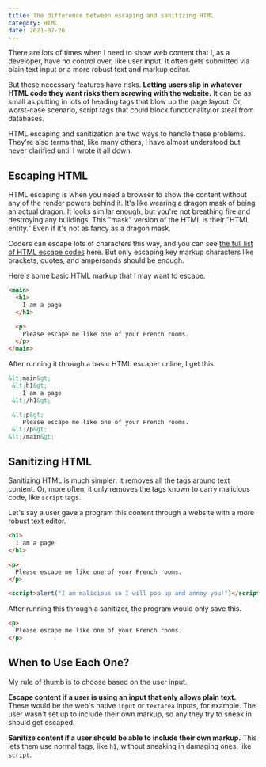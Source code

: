 ```yaml
---
title: The difference between escaping and sanitizing HTML
category: HTML
date: 2021-07-26
---
```


There are lots of times when I need to show web content that I, as a developer, have no control over, like user input. It often gets submitted via plain text input or a more robust text and markup editor.

But these necessary features have risks. **Letting users slip in whatever HTML code they want risks them screwing with the website.** It can be as small as putting in lots of heading tags that blow up the page layout. Or, worst-case scenario, script tags that could block functionality or steal from databases.

HTML escaping and sanitization are two ways to handle these problems. They're also terms that, like many others, I have almost understood but never clarified until I wrote it all down.

## Escaping HTML

HTML escaping is when you need a browser to show the content without any of the render powers behind it. It's like wearing a dragon mask of being an actual dragon. It looks similar enough, but you're not breathing fire and destroying any buildings. This "mask" version of the HTML is their "HTML entity." Even if it's not as fancy as a dragon mask.

Coders can escape lots of characters this way, and you can see [the full list of HTML escape codes](http://www.htmlandcssbook.com/extras/html-escape-codes/) here. But only escaping key markup characters like brackets, quotes, and ampersands should be enough.

Here's some basic HTML markup that I may want to escape.

```html
<main>
  <h1>
    I am a page
  </h1>

  <p>
    Please escape me like one of your French rooms.
  </p>
</main>
```

After running it through a basic HTML escaper online, I get this.

```html
&lt;main&gt;
 &lt;h1&gt;
    I am a page
 &lt;/h1&gt;

 &lt;p&gt;
    Please escape me like one of your French rooms.
 &lt;/p&gt;
&lt;/main&gt;
```

## Sanitizing HTML

Sanitizing HTML is much simpler: it removes all the tags around text content. Or, more often, it only removes the tags known to carry malicious code, like `script` tags.

Let's say a user gave a program this content through a website with a more robust text editor.

```html
<h1>
  I am a page
</h1>

<p>
  Please escape me like one of your French rooms.
</p>

<script>alert("I am malicious so I will pop up and annoy you!")</script>
```

After running this through a sanitizer, the program would only save this.

```html
<p>
  Please escape me like one of your French rooms.
</p>
```

## When to Use Each One?

My rule of thumb is to choose based on the user input.

**Escape content if a user is using an input that only allows plain text.** These would be the web's native `input` or `textarea` inputs, for example. The user wasn't set up to include their own markup, so any they try to sneak in should get escaped.

**Sanitize content if a user should be able to include their own markup.** This lets them use normal tags, like `h1`, without sneaking in damaging ones, like `script`.
